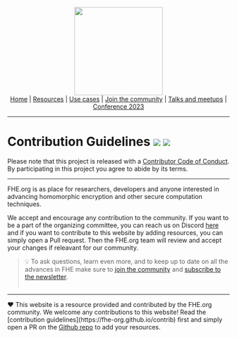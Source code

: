 <!-- Main header navigation -->
<p align="center">
  <img width="200" src="https://user-images.githubusercontent.com/5758427/180978488-db825482-5a58-4c7c-9589-c494a6f0be04.png"><br/>
    <a href="./">Home</a> | <a href="./fhe-resources">Resources</a> | <a href="./fhe-use-cases">Use cases</a> | <a href="./fhe-community">Join the community</a> | <a href="./fhe-events">Talks and meetups</a> | <a href="https://fhe-org.github.io/conferences/conference-2023/home">Conference 2023</a>
</p>
<!-- /Main header navigation -->


<hr />

# Contribution Guidelines <img src="https://img.shields.io/github/contributors/fhe-org/fhe-org">  <img src="https://img.shields.io/github/last-commit/fhe-org/fhe-org">

Please note that this project is released with a [Contributor Code of Conduct](./code-of-conduct.md). By participating in this project you agree to abide by its terms.

---



FHE.org is as place for researchers, developers and anyone interested in advancing homomorphic encryption and other secure computation techniques.

We accept and encourage any contribution to the community. If you want to be a part of the organizing committee, you can reach us on Discord [here](https://discord.fhe.org) and if you want to contribute to this website by adding resources, you can simply open a Pull request. Then the FHE.org team will review and accept your changes if releavant for our community.


> 💡 To ask questions, learn even more, and to keep up to date on all the advances in FHE make sure to <a href="https://discord.fhe.org/">join the community</a> and <a href="https://fheorg.substack.com/">subscribe to the newsletter</a>.
<br><br>


<!--- Footer --->

<hr />
❤️ This website is a resource provided and contributed by the FHE.org community. We welcome any contributions to this website! Read the [contribution guidelines](https://fhe-org.github.io/contrib) first and simply open a PR on the <a href="https://github.com/fhe-org/fhe-org">Github repo</a> to add your resources. 

